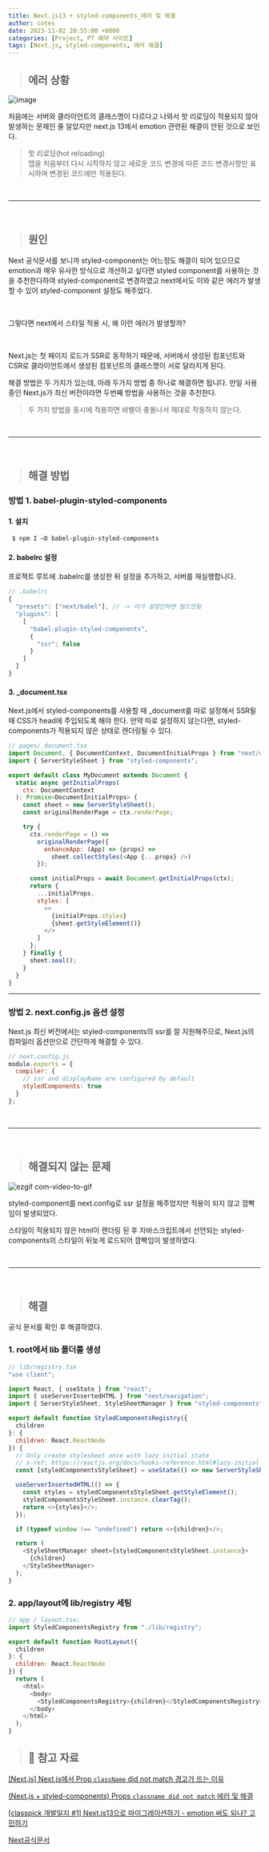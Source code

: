 ```yaml
---
title: Next.js13 + styled-components_에러 및 해결
author: cotes
date: 2023-11-02 20:55:00 +0800
categories: [Project, PT 예약 사이트]
tags: [Next.js, styled-components, 에러 해결]
---
```


> ## 에러 상황

![image](https://github.com/hajung00/hajung00.github.io/assets/66300154/861e1fc4-ceb5-4ce7-860d-7435e7f9be52)

처음에는 서버와 클라이언트의 클래스명이 다르다고 나와서 핫 리로딩이 적용되지 않아 발생하는 문제인 줄 알았지만 next.js 13에서 emotion 관련된 해결이 안된 것으로 보인다.

> 핫 리로딩(hot reloading)<br/>
> 앱을 처음부터 다시 시작하지 않고 새로운 코드 변경에 따른 코드 변경사항만 표시하며 변경된 코드에만 적용된다.

<br/>

---

<br/>

> ## 원인

Next 공식문서를 보니까 styled-component는 어느정도 해결이 되어 있으므로 emotion과 매우 유사한 방식으로 개선하고 싶다면 styled component를 사용하는 것을 추천한다하여 styled-component로 변경하였고 next에서도 이와 같은 에러가 발생할 수 있어 styled-component 설정도 해주었다.

<br/>

그렇다면 next에서 스타일 적용 시, 왜 이런 에러가 발생할까?

<br/>

Next.js는 첫 페이지 로드가 SSR로 동작하기 때문에, 서버에서 생성된 컴포넌트와 CSR로 클라이언트에서 생성된 컴포넌트의 클래스명이 서로 달라지게 된다.

해결 방법은 두 가지가 있는데, 아래 두가지 방법 중 하나로 해결하면 됩니다. 만일 사용중인 Next.js가 최신 버전이라면 두번째 방법을 사용하는 것을 추천한다.

> 두 가지 방법을 동시에 적용하면 바벨이 충돌나서 제대로 작동하지 않는다.

<br/>

---

<br/>

> ## 해결 방법

### 방법 1. babel-plugin-styled-components

#### 1. 설치

```
 $ npm I –D babel-plugin-styled-components
```

#### 2. babelrc 설정

프로젝트 루트에 .babelrc를 생성한 뒤 설정을 추가하고, 서버를 재실행합니다.

```javascript
// .babelrc
{
  "presets": ["next/babel"], // -> 이거 설정안하면 빌드안됨
  "plugins": [
    [
      "babel-plugin-styled-components",
      {
        "ssr": false
      }
    ]
  ]
}
```

#### 3. \_document.tsx

Next.js에서 styled-components를 사용할 때 \_document를 따로 설정해서 SSR될 때 CSS가 head에 주입되도록 해야 한다. 만약 따로 설정하지 않는다면, styled-components가 적용되지 않은 상태로 렌더링될 수 있다.

```javascript
// pages/_document.tsx
import Document, { DocumentContext, DocumentInitialProps } from "next/document";
import { ServerStyleSheet } from "styled-components";

export default class MyDocument extends Document {
  static async getInitialProps(
    ctx: DocumentContext
  ): Promise<DocumentInitialProps> {
    const sheet = new ServerStyleSheet();
    const originalRenderPage = ctx.renderPage;

    try {
      ctx.renderPage = () =>
        originalRenderPage({
          enhanceApp: (App) => (props) =>
            sheet.collectStyles(<App {...props} />)
        });

      const initialProps = await Document.getInitialProps(ctx);
      return {
        ...initialProps,
        styles: [
          <>
            {initialProps.styles}
            {sheet.getStyleElement()}
          </>
        ]
      };
    } finally {
      sheet.seal();
    }
  }
}
```

---

### 방법 2. next.config.js 옵션 설정

Next.js 최신 버전에서는 styled-components의 ssr를 잘 지원해주므로, Next.js의 컴파일러 옵션만으로 간단하게 해결할 수 있다.

```javascript
// next.config.js
module.exports = {
  compiler: {
    // ssr and displayName are configured by default
    styledComponents: true
  }
};
```

<br/>

---

<br/>

> ## 해결되지 않는 문제

![ezgif com-video-to-gif](https://github.com/hajung00/hajung00.github.io/assets/66300154/f5aa80fe-53f0-42b8-af7e-b1a23647da2b)

styled-component를 next.config로 ssr 설정을 해주었지만 적용이 되지 않고 깜빡임이 발생되었다.

스타일이 적용되지 않은 html이 랜더링 된 후 자바스크립트에서 선언되는 styled-components의 스타일이 뒤늦게 로드되어 깜빡임이 발생하였다.

<br/>

---

<br/>

> ## 해결

공식 문서를 확인 후 해결하였다.

### 1. root에서 lib 폴더를 생성

```javascript
// lib/registry.tsx
"use client";

import React, { useState } from "react";
import { useServerInsertedHTML } from "next/navigation";
import { ServerStyleSheet, StyleSheetManager } from "styled-components";

export default function StyledComponentsRegistry({
  children
}: {
  children: React.ReactNode
}) {
  // Only create stylesheet once with lazy initial state
  // x-ref: https://reactjs.org/docs/hooks-reference.html#lazy-initial-state
  const [styledComponentsStyleSheet] = useState(() => new ServerStyleSheet());

  useServerInsertedHTML(() => {
    const styles = styledComponentsStyleSheet.getStyleElement();
    styledComponentsStyleSheet.instance.clearTag();
    return <>{styles}</>;
  });

  if (typeof window !== "undefined") return <>{children}</>;

  return (
    <StyleSheetManager sheet={styledComponentsStyleSheet.instance}>
      {children}
    </StyleSheetManager>
  );
}
```

### 2. app/layout에 lib/registry 세팅

```javascript
// app / layout.tsx;
import StyledComponentsRegistry from "./lib/registry";

export default function RootLayout({
  children
}: {
  children: React.ReactNode
}) {
  return (
    <html>
      <body>
        <StyledComponentsRegistry>{children}</StyledComponentsRegistry>
      </body>
    </html>
  );
}
```

> ## 📑 참고 자료

[[Next.js] Next.js에서 Prop `className` did not match 경고가 뜨는 이유](https://tesseractjh.tistory.com/164)

[(Next.js + styled-components) Props `classname did not match` 에러 및 해결](https://velog.io/@sukyoungshin/Next.js-styled-components-Props-classname-did-not-match-%EC%97%90%EB%9F%AC)

[[classpick 개발일지 #1] Next.js13으로 마이그레이션하기 - emotion 써도 되나? 고민하기](https://velog.io/@gene028/classpick-%EA%B0%9C%EB%B0%9C%EC%9D%BC%EC%A7%80-1-Next.js13%EC%9C%BC%EB%A1%9C-%EB%A7%88%EC%9D%B4%EA%B7%B8%EB%A0%88%EC%9D%B4%EC%85%98%ED%95%98%EA%B8%B0-emotion%EC%9D%B4-%EC%95%88%EB%90%9C%EB%8B%A4%EA%B3%A0)

[Next공식문서](https://nextjs.org/docs/app/building-your-application/styling/css-in-js#styled-components)
